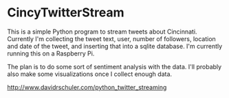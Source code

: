 # CincyTwitterStream

This is a simple Python program to stream tweets about Cincinnati. Currently I'm collecting the tweet text, user, number of followers, location and date of the tweet, and inserting that into a sqlite database. I'm currently running this on a Raspberry Pi.

The plan is to do some sort of sentiment analysis with the data. I'll probably also make some visualizations once I collect enough data.

http://www.davidrschuler.com/python_twitter_streaming
